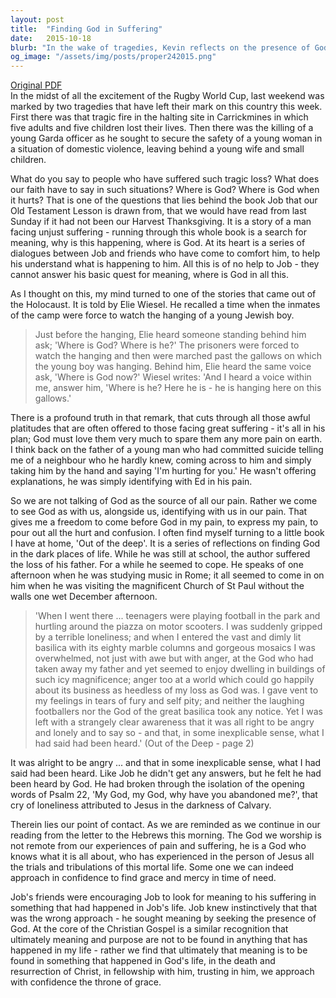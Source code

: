 ```yaml
---
layout: post
title:  "Finding God in Suffering"
date:   2015-10-18
blurb: "In the wake of tragedies, Kevin reflects on the presence of God during times of suffering. Drawing from the book of Job and personal stories, he emphasizes the importance of seeking God's presence rather than explanations. He highlights the Christian belief that meaning is found in the life, death, and resurrection of Christ, and the comfort of approaching God with our pain."
og_image: "/assets/img/posts/proper242015.png"
---
```

[Original PDF](/assets/pdf/proper242015.pdf)    
In the midst of all the excitement of the Rugby World Cup, last weekend was marked by two tragedies that have left their mark on this country this week. First there was that tragic fire in the halting site in Carrickmines in which five adults and five children lost their lives. Then there was the killing of a young Garda officer as he sought to secure the safety of a young woman in a situation of domestic violence, leaving behind a young wife and small children.

What do you say to people who have suffered such tragic loss? What does our faith have to say in such situations? Where is God? Where is God when it hurts? That is one of the questions that lies behind the book Job that our Old Testament Lesson is drawn from, that we would have read from last Sunday if it had not been our Harvest Thanksgiving. It is a story of a man facing unjust suffering - running through this whole book is a search for meaning, why is this happening, where is God. At its heart is a series of dialogues between Job and friends who have come to comfort him, to help his understand what is happening to him. All this is of no help to Job - they cannot answer his basic quest for meaning, where is God in all this.

As I thought on this, my mind turned to one of the stories that came out of the Holocaust. It is told by Elie Wiesel. He recalled a time when the inmates of the camp were force to watch the hanging of a young Jewish boy.

> Just before the hanging, Elie heard someone standing behind him ask;
> 'Where is God? Where is he?' The prisoners were forced to watch the hanging and then were marched past the gallows on which the young boy was hanging. Behind him, Elie heard the same voice ask, 'Where is God now?' Wiesel writes: 'And I heard a voice within me, answer him, 'Where is he? Here he is - he is hanging here on this gallows.'

There is a profound truth in that remark, that cuts through all those awful platitudes that are often offered to those facing great suffering - it's all in his plan; God must love them very much to spare them any more pain on earth. I think back on the father of a young man who had committed suicide telling me of a neighbour who he hardly knew, coming across to him and simply taking him by the hand and saying 'I'm hurting for you.' He wasn't offering explanations, he was simply identifying with Ed in his pain.

So we are not talking of God as the source of all our pain. Rather we come to see God as with us, alongside us, identifying with us in our pain. That gives me a freedom to come before God in my pain, to express my pain, to pour out all the hurt and confusion. I often find myself turning to a little book I have at home, 'Out of the deep'. It is a series of reflections on finding God in the dark places of life. While he was still at school, the author suffered the loss of his father. For a while he seemed to cope. He speaks of one afternoon when he was studying music in Rome; it all seemed to come in on him when he was visiting the magnificent Church of St Paul without the walls one wet December afternoon.

> 'When I went there ... teenagers were playing football in the park and hurtling around the piazza on motor scooters. I was suddenly gripped by a terrible loneliness; and when I entered the vast and dimly lit basilica with its eighty marble columns and gorgeous mosaics I was overwhelmed, not just with awe but with anger, at the God who had taken away my father and yet seemed to enjoy dwelling in buildings of such icy magnificence; anger too at a world which could go happily about its business as heedless of my loss as God was. I gave vent to my feelings in tears of fury and self pity; and neither the laughing footballers nor the God of the great basilica took any notice. Yet I was left with a strangely clear awareness that it was all right to be angry and lonely and to say so - and that, in some inexplicable sense, what I had said had been heard.' (Out of the Deep - page 2)

It was alright to be angry ... and that in some inexplicable sense, what I had said had been heard. Like Job he didn't get any answers, but he felt he had been heard by God. He had broken through the isolation of the opening words of Psalm 22, 'My God, my God, why have you abandoned me?', that cry of loneliness attributed to Jesus in the darkness of Calvary.

Therein lies our point of contact. As we are reminded as we continue in our reading from the letter to the Hebrews this morning. The God we worship is not remote from our experiences of pain and suffering, he is a God who knows what it is all about, who has experienced in the person of Jesus all the trials and tribulations of this mortal life. Some one we can indeed approach in confidence to find grace and mercy in time of need.

Job's friends were encouraging Job to look for meaning to his suffering in something that had happened in Job's life. Job knew instinctively that that was the wrong approach - he sought meaning by seeking the presence of God. At the core of the Christian Gospel is a similar recognition that ultimately meaning and purpose are not to be found in anything that has happened in my life - rather we find that ultimately that meaning is to be found in something that happened in God's life, in the death and resurrection of Christ, in fellowship with him, trusting in him, we approach with confidence the throne of grace.
